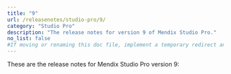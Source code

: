 ```yaml
---
title: "9"
url: /releasenotes/studio-pro/9/
category: "Studio Pro"
description: "The release notes for version 9 of Mendix Studio Pro."
no_list: false
#If moving or renaming this doc file, implement a temporary redirect and let the respective team know they should update the URL in the product. See Mapping to Products for more details.
---
```


These are the release notes for Mendix Studio Pro version 9:

